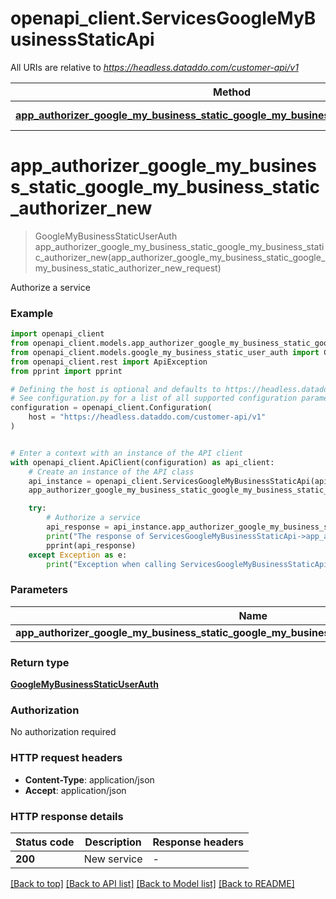# openapi_client.ServicesGoogleMyBusinessStaticApi

All URIs are relative to *https://headless.dataddo.com/customer-api/v1*

Method | HTTP request | Description
------------- | ------------- | -------------
[**app_authorizer_google_my_business_static_google_my_business_static_authorizer_new**](ServicesGoogleMyBusinessStaticApi.md#app_authorizer_google_my_business_static_google_my_business_static_authorizer_new) | **POST** /services/google_my_business_static | Authorize a service


# **app_authorizer_google_my_business_static_google_my_business_static_authorizer_new**
> GoogleMyBusinessStaticUserAuth app_authorizer_google_my_business_static_google_my_business_static_authorizer_new(app_authorizer_google_my_business_static_google_my_business_static_authorizer_new_request)

Authorize a service

### Example


```python
import openapi_client
from openapi_client.models.app_authorizer_google_my_business_static_google_my_business_static_authorizer_new_request import AppAuthorizerGoogleMyBusinessStaticGoogleMyBusinessStaticAuthorizerNewRequest
from openapi_client.models.google_my_business_static_user_auth import GoogleMyBusinessStaticUserAuth
from openapi_client.rest import ApiException
from pprint import pprint

# Defining the host is optional and defaults to https://headless.dataddo.com/customer-api/v1
# See configuration.py for a list of all supported configuration parameters.
configuration = openapi_client.Configuration(
    host = "https://headless.dataddo.com/customer-api/v1"
)


# Enter a context with an instance of the API client
with openapi_client.ApiClient(configuration) as api_client:
    # Create an instance of the API class
    api_instance = openapi_client.ServicesGoogleMyBusinessStaticApi(api_client)
    app_authorizer_google_my_business_static_google_my_business_static_authorizer_new_request = openapi_client.AppAuthorizerGoogleMyBusinessStaticGoogleMyBusinessStaticAuthorizerNewRequest() # AppAuthorizerGoogleMyBusinessStaticGoogleMyBusinessStaticAuthorizerNewRequest | 

    try:
        # Authorize a service
        api_response = api_instance.app_authorizer_google_my_business_static_google_my_business_static_authorizer_new(app_authorizer_google_my_business_static_google_my_business_static_authorizer_new_request)
        print("The response of ServicesGoogleMyBusinessStaticApi->app_authorizer_google_my_business_static_google_my_business_static_authorizer_new:\n")
        pprint(api_response)
    except Exception as e:
        print("Exception when calling ServicesGoogleMyBusinessStaticApi->app_authorizer_google_my_business_static_google_my_business_static_authorizer_new: %s\n" % e)
```



### Parameters


Name | Type | Description  | Notes
------------- | ------------- | ------------- | -------------
 **app_authorizer_google_my_business_static_google_my_business_static_authorizer_new_request** | [**AppAuthorizerGoogleMyBusinessStaticGoogleMyBusinessStaticAuthorizerNewRequest**](AppAuthorizerGoogleMyBusinessStaticGoogleMyBusinessStaticAuthorizerNewRequest.md)|  | 

### Return type

[**GoogleMyBusinessStaticUserAuth**](GoogleMyBusinessStaticUserAuth.md)

### Authorization

No authorization required

### HTTP request headers

 - **Content-Type**: application/json
 - **Accept**: application/json

### HTTP response details

| Status code | Description | Response headers |
|-------------|-------------|------------------|
**200** | New service |  -  |

[[Back to top]](#) [[Back to API list]](../README.md#documentation-for-api-endpoints) [[Back to Model list]](../README.md#documentation-for-models) [[Back to README]](../README.md)

